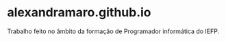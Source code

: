 # alexandramaro.github.io

Trabalho feito no âmbito da formação de Programador informática do IEFP.
